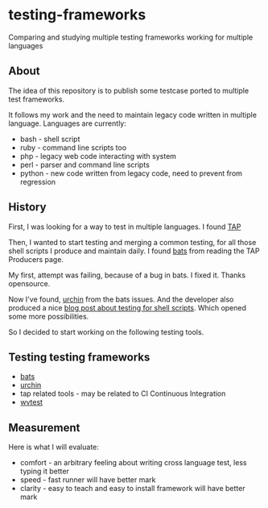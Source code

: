 # testing-frameworks
Comparing and studying multiple testing frameworks working for multiple languages

## About

The idea of this repository is to publish some testcase ported to multiple test frameworks.

It follows my work and the need to maintain legacy code written in multiple language. Languages are currently:

* bash - shell script
* ruby - command line scripts too
* php - legacy web code interacting with system
* perl - parser and command line scripts
* python - new code written from legacy code, need to prevent from regression

## History

First, I was looking for a way to test in multiple languages. I found [TAP](http://testanything.org/)

Then, I wanted to start testing and merging a common testing, for all those shell scripts I produce and maintain daily. I found [bats](https://github.com/sstephenson/bats) from reading the TAP Producers page.

My first, attempt was failing, because of a bug in bats. I fixed it. Thanks opensource.

Now I've found, [urchin](https://github.com/tlevine/urchin) from the bats issues. And the developer also produced a nice [blog post about testing for shell scripts](https://blog.scraperwiki.com/2012/12/how-to-test-shell-scripts/). Which opened some more possibilities. 

So I decided to start working on the following testing tools.

## Testing testing frameworks

* [bats](https://github.com/sstephenson/bats)
* [urchin](https://github.com/tlevine/urchin)
* tap related tools - may be related to CI Continuous Integration
* [wvtest](https://github.com/apenwarr/wvtest)

## Measurement

Here is what I will evaluate:

* comfort - an arbitrary feeling about writing cross language test, less typing it better
* speed - fast runner will have better mark
* clarity - easy to teach and easy to install framework will have better mark
